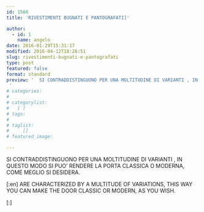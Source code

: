 ```yaml
---
id: 1566
title: 'RIVESTIMENTI BUGNATI E PANTOGRAFATI]'

author:
  - id: 1
    name: angelo
date: 2016-01-29T15:31:17
modified: 2016-04-12T18:26:51
slug: rivestimenti-bugnati-e-pantografati
type: post
featured: false
format: standard
preview: '  SI CONTRADDISTINGUONO PER UNA MOLTITUDINE DI VARIANTI , IN QUESTO MODO SI PUO&#8217; RENDERE LA PORTA CLASSICA O MODERNA, &hellip;
 '
# categories: 
#    
# categorylist: 
#   [ ]
# tags: 
#   
# taglist: 
#     []
# featured_image: 

---
```



SI CONTRADDISTINGUONO PER UNA MOLTITUDINE DI VARIANTI , IN QUESTO MODO SI PUO&#8217; RENDERE LA PORTA CLASSICA O MODERNA, COME MEGLIO SI DESIDERA.

[:en]
ARE CHARACTERIZED BY A MULTITUDE OF VARIATIONS, THIS WAY YOU CAN MAKE THE DOOR CLASSIC OR MODERN, AS YOU WISH.

[:]

